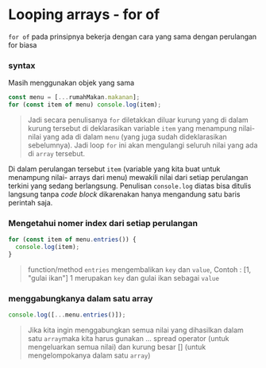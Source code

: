 # Looping arrays - for of

`for of` pada prinsipnya bekerja dengan cara yang sama dengan perulangan for biasa

### syntax

Masih menggunakan objek yang sama

```javascript
const menu = [...rumahMakan.makanan];
for (const item of menu) console.log(item);
```

> Jadi secara penulisanya `for` diletakkan diluar kurung yang di dalam kurung tersebut di deklarasikan variable `item` yang menampung nilai-nilai yang ada di dalam `menu` (yang juga sudah dideklarasikan sebelumnya). Jadi loop `for` ini akan mengulangi seluruh nilai yang ada di `array` tersebut.

Di dalam perulangan tersebut `item` (variable yang kita buat untuk menampung nilai- arrays dari menu) mewakili nilai dari setiap perulangan terkini yang sedang berlangsung. Penulisan `console.log` diatas bisa ditulis langsung tanpa _code block_ dikarenakan hanya mengandung satu baris perintah saja.

### Mengetahui nomer index dari setiap perulangan

```javascript
for (const item of menu.entries()) {
  console.log(item);
}
```

> function/method `entries` mengembalikan `key` dan `value`, Contoh : [1, "gulai ikan"] 1 merupakan `key` dan gulai ikan sebagai `value`

### menggabungkanya dalam satu array

```javascript
console.log([...menu.entries()]);
```

> Jika kita ingin menggabungkan semua nilai yang dihasilkan dalam satu `array`maka kita harus gunakan ... spread operator (untuk mengeluarkan semua nilai) dan kurung besar [] (untuk mengelompokanya dalam satu `array`)
